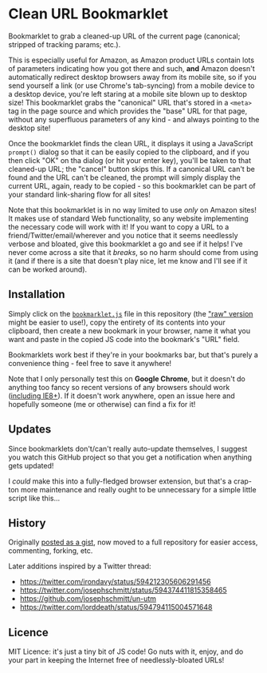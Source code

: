 Clean URL Bookmarklet
=====================

Bookmarklet to grab a cleaned-up URL of the current page (canonical; stripped of tracking params; etc.).

This is especially useful for Amazon, as Amazon product URLs contain lots of parameters indicating how you got there and such, **and** Amazon doesn't automatically redirect desktop browsers away from its mobile site, so if you send yourself a link (or use Chrome's tab-syncing) from a mobile device to a desktop device, you're left staring at a mobile site blown up to desktop size! This bookmarklet grabs the "canonical" URL that's stored in a `<meta>` tag in the page source and which provides the "base" URL for that page, without any superfluous parameters of any kind - and always pointing to the desktop site!

Once the bookmarklet finds the clean URL, it displays it using a JavaScript `prompt()` dialog so that it can be easily copied to the clipboard, and if you then click "OK" on tha dialog (or hit your enter key), you'll be taken to that cleaned-up URL; the "cancel" button skips this. If a canonical URL can't be found and the URL can't be cleaned, the prompt will simply display the current URL, again, ready to be copied - so this bookmarklet can be part of your standard link-sharing flow for all sites!

Note that this bookmarklet is in no way limited to use *only* on Amazon sites! It makes use of standard Web functionality, so any website implementing the necessary code will work with it! If you want to copy a URL to a friend/Twitter/email/wherever and you notice that it seems needlessly verbose and bloated, give this bookmarklet a go and see if it helps! I've never come across a site that it *breaks*, so no harm should come from using it (and if there is a site that doesn't play nice, let me know and I'll see if it can be worked around).

Installation
------------

Simply click on the [`bookmarklet.js`](https://github.com/aziraphale/clean-url/blob/master/bookmarklet.js) file in this repository (the ["raw" version](https://raw.githubusercontent.com/aziraphale/clean-url/master/bookmarklet.js) might be easier to use!), copy the entirety of its contents into your clipboard, then create a new bookmark in your browser, name it what you want and paste in the copied JS code into the bookmark's "URL" field.

Bookmarklets work best if they're in your bookmarks bar, but that's purely a convenience thing - feel free to save it anywhere!

Note that I only personally test this on **Google Chrome**, but it doesn't do anything too fancy so recent versions of any browsers should work ([including IE8+](http://caniuse.com/#feat=queryselector)). If it doesn't work anywhere, open an issue here and hopefully someone (me or otherwise) can find a fix for it!

Updates
-------

Since bookmarklets don't/can't really auto-update themselves, I suggest you watch this GitHub project so that you get a notification when anything gets updated!

I *could* make this into a fully-fledged browser extension, but that's a crap-ton more maintenance and really ought to be unnecessary for a simple little script like this...

History
-------

Originally [posted as a gist](https://gist.github.com/aziraphale/7d71b139ed77a30a75ec), now moved to a full repository for easier access, commenting, forking, etc.

Later additions inspired by a Twitter thread:
- https://twitter.com/irondavy/status/594212305606291456
- https://twitter.com/josephschmitt/status/594374411815358465
- https://github.com/josephschmitt/un-utm
- https://twitter.com/lorddeath/status/594794115004571648

Licence
-------

MIT Licence: it's just a tiny bit of JS code! Go nuts with it, enjoy, and do your part in keeping the Internet free of needlessly-bloated URLs!
